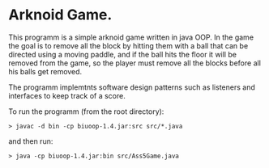 # Arknoid Game.

This programm is a simple arknoid game written in java OOP.
In the game the goal is to remove all the block by hitting them with a ball
that can be directed using a moving paddle, and if the ball hits the floor it will 
be removed from the game, so the player must remove all the blocks before all his balls 
get removed.


The programm implemtnts software design patterns such as listeners and interfaces
to keep track of a score.


To run the programm (from the root directory):
```
> javac -d bin -cp biuoop-1.4.jar:src src/*.java
```

and then run:
```
> java -cp biuoop-1.4.jar:bin src/Ass5Game.java
```
